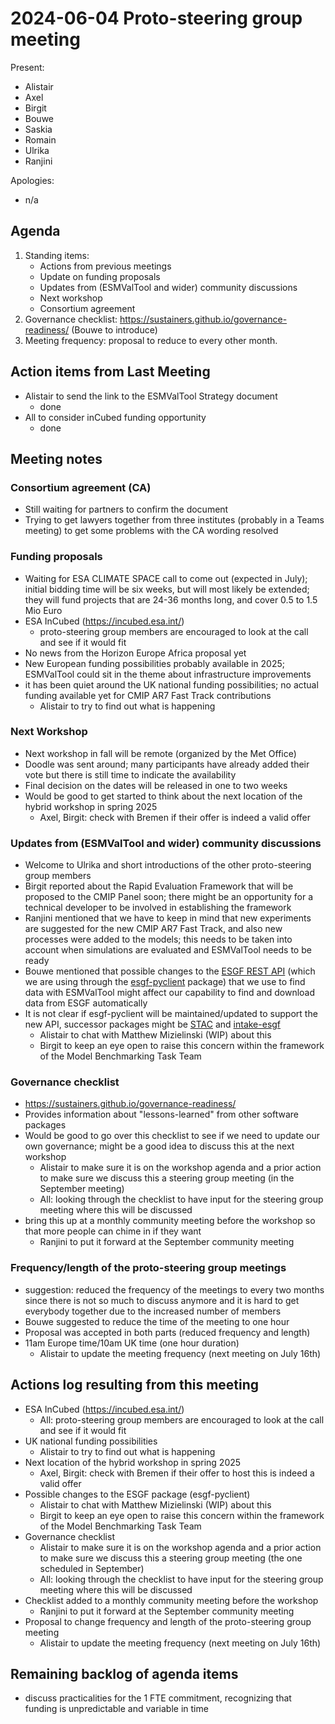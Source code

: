 # 2024-06-04 Proto-steering group meeting

Present:
- Alistair
- Axel
- Birgit
- Bouwe
- Saskia
- Romain
- Ulrika
- Ranjini

Apologies:
- n/a


## Agenda

1. Standing items: 
    * Actions from previous meetings
    * Update on funding proposals
    * Updates from (ESMValTool and wider) community discussions
    * Next workshop
    * Consortium agreement
2.	Governance checklist: https://sustainers.github.io/governance-readiness/ (Bouwe to introduce)
3.	Meeting frequency: proposal to reduce to every other month.


## Action items from Last Meeting

- Alistair to send the link to the ESMValTool Strategy document 
    - done
- All to consider inCubed funding opportunity
    - done



## Meeting notes



### Consortium agreement (CA)

- Still waiting for partners to confirm the document
- Trying to get lawyers together from three institutes (probably in a Teams meeting) to get some problems with the CA wording resolved 


### Funding proposals

- Waiting for ESA CLIMATE SPACE call to come out (expected in July); initial bidding time will be six weeks, but will most likely be extended; they will fund projects that are 24-36 months long, and cover 0.5 to 1.5 Mio Euro
- ESA InCubed (https://incubed.esa.int/)
    -  proto-steering group members are encouraged to look at the call and see if it would fit
- No news from the Horizon Europe Africa proposal yet
- New European funding possibilities probably available in 2025; ESMValTool could sit in the theme about infrastructure improvements
- it has been quiet around the UK national funding possibilities; no actual funding available yet for CMIP AR7 Fast Track contributions
    - Alistair to try to find out what is happening


### Next Workshop

- Next workshop in fall will be remote (organized by the Met Office)
- Doodle was sent around; many participants have already added their vote but there is still time to indicate the availability
- Final decision on the dates will be released in one to two weeks
- Would be good to get started to think about the next location of the hybrid workshop in spring 2025
    - Axel, Birgit: check with Bremen if their offer is indeed a valid offer

### Updates from (ESMValTool and wider) community discussions

- Welcome to Ulrika and short introductions of the other proto-steering group members
- Birgit reported about the Rapid Evaluation Framework that will be proposed to the CMIP Panel soon; there might be an opportunity for a technical developer to be involved in establishing the framework
- Ranjini mentioned that we have to keep in mind that new experiments are suggested for the new CMIP AR7 Fast Track, and also new processes were added to the models; this needs to be taken into account when simulations are evaluated and ESMValTool needs to be ready
- Bouwe mentioned that possible changes to the [ESGF REST API](https://esgf.github.io/esg-search/ESGF_Search_RESTful_API.html) (which we are using through the [esgf-pyclient](https://github.com/ESGF/esgf-pyclient) package) that we use to find data with ESMValTool might affect our capability to find and download data from ESGF automatically
- It is not clear if esgf-pyclient will be maintained/updated to support the new API, successor packages might be [STAC](https://github.com/cedadev/stac-notebooks/blob/main/stac-api-example.ipynb) and [intake-esgf](https://github.com/esgf2-us/intake-esgf)
    - Alistair to chat with Matthew Mizielinski (WIP) about this
    - Birgit to keep an eye open to raise this concern within the framework of the Model Benchmarking Task Team

### Governance checklist
- https://sustainers.github.io/governance-readiness/
- Provides information about "lessons-learned" from other software packages
- Would be good to go over this checklist to see if we need to update our own governance; might be a good idea to discuss this at the next workshop
    - Alistair to make sure it is on the workshop agenda and a prior action to make sure we discuss this a steering group meeting (in the September meeting)
    - All: looking through the checklist to have input for the steering group meeting where this will be discussed
- bring this up at a monthly community meeting before the workshop so that more people can chime in if they want
    - Ranjini to put it forward at the September community meeting

### Frequency/length of the proto-steering group meetings
- suggestion: reduced the frequency of the meetings to every two months since there is not so much to discuss anymore and it is hard to get everybody together due to the increased number of members
- Bouwe suggested to reduce the time of the meeting to one hour
- Proposal was accepted in both parts (reduced frequency and length)
- 11am Europe time/10am UK time (one hour duration)
    - Alistair to update the meeting frequency (next meeting on July 16th)

## Actions log resulting from this meeting
- ESA InCubed (https://incubed.esa.int/)
    - All: proto-steering group members are encouraged to look at the call and see if it would fit
- UK national funding possibilities
    - Alistair to try to find out what is happening
- Next location of the hybrid workshop in spring 2025
    - Axel, Birgit: check with Bremen if their offer to host this is indeed a valid offer
- Possible changes to the ESGF package (esgf-pyclient)
    - Alistair to chat with Matthew Mizielinski (WIP) about this
    - Birgit to keep an eye open to raise this concern within the framework of the Model Benchmarking Task Team
- Governance checklist
    - Alistair to make sure it is on the workshop agenda and a prior action to make sure we discuss this a steering group meeting (the one scheduled in September)
    - All: looking through the checklist to have input for the steering group meeting where this will be discussed
- Checklist added to a monthly community meeting before the workshop
    - Ranjini to put it forward at the September community meeting
- Proposal to change frequency and length of the proto-steering group meeting
    - Alistair to update the meeting frequency (next meeting on July 16th)


## Remaining backlog of agenda items


* discuss practicalities for the 1 FTE commitment, recognizing that funding is unpredictable and variable in time
